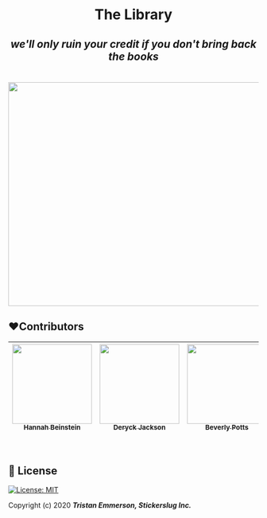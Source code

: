 

**<h1 align = "center">The Library**

*<h2 align ="center">we'll only ruin your credit if you don't bring back the books*

<h1 align="center">
  <img width="900" height="450" src="https://coding-assets.s3-us-west-2.amazonaws.com/hero_images/libary.solution.jpg">

</h1>
















## **❤️Contributors**

| [<img src="https://coding-assets.s3-us-west-2.amazonaws.com/linked-in-images/hannah-beinstein.jpg" width="160px;"/><br /><sub><b>Hannah Beinstein</b></sub>](https://www.linkedin.com/in/hannahbeinstein/)<br />        | [<img src="https://coding-assets.s3-us-west-2.amazonaws.com/linked-in-images/deryck-jackson.jpg" width="160px;"/><br /><sub><b>Deryck Jackson</b></sub>](https://www.linkedin.com/in/deryckjackson/)<br /> | [<img src="https://coding-assets.s3-us-west-2.amazonaws.com/linked-in-images/beverly-potts.jpg" width="160px;"/><br /><sub><b>Beverly Potts</b></sub>](https://www.linkedin.com/in/beverlypotts/)<br />          | [<img src="https://coding-assets.s3-us-west-2.amazonaws.com/img/tristan_emmerson.jpg" width="160px;"/><br /><sub><b>Tristan Emmerson</b></sub>](https://www.linkedin.com/in/tristan-emmerson/)<br /> |
| :-----------------------------------------------------------------------------------------------------------------------------------------------------------------: | :-----------------------------------------------------------------------------------------------------------------------------------------------------------------------: | :-------------------------------------------------------------------------------------------------------------------------------------------------------------------: | :-------------------------------------------------------------------------------------------------------------------------------------------------------------: |

<br>

## **📘 License**
[![License: MIT](https://img.shields.io/badge/License-MIT-yellow.svg)](https://opensource.org/licenses/MIT)

Copyright (c) 2020 **_Tristan Emmerson, Stickerslug Inc._**